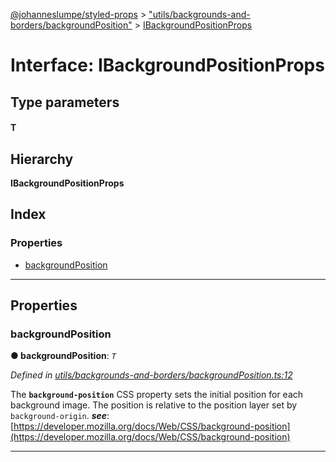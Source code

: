 [@johanneslumpe/styled-props](../README.md) > ["utils/backgrounds-and-borders/backgroundPosition"](../modules/_utils_backgrounds_and_borders_backgroundposition_.md) > [IBackgroundPositionProps](../interfaces/_utils_backgrounds_and_borders_backgroundposition_.ibackgroundpositionprops.md)

# Interface: IBackgroundPositionProps

## Type parameters
#### T 
## Hierarchy

**IBackgroundPositionProps**

## Index

### Properties

* [backgroundPosition](_utils_backgrounds_and_borders_backgroundposition_.ibackgroundpositionprops.md#backgroundposition)

---

## Properties

<a id="backgroundposition"></a>

###  backgroundPosition

**● backgroundPosition**: *`T`*

*Defined in [utils/backgrounds-and-borders/backgroundPosition.ts:12](https://github.com/johanneslumpe/styled-props/blob/3abf398/src/utils/backgrounds-and-borders/backgroundPosition.ts#L12)*

The **`background-position`** CSS property sets the initial position for each background image. The position is relative to the position layer set by `background-origin`.
*__see__*: [https://developer.mozilla.org/docs/Web/CSS/background-position](https://developer.mozilla.org/docs/Web/CSS/background-position)

___

